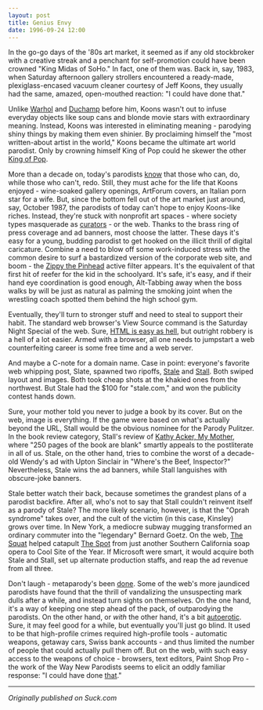 ```yaml
---
layout: post
title: Genius Envy
date: 1996-09-24 12:00
---
```


In the go-go days of the '80s art market, it seemed as if any old stockbroker with a creative streak and a penchant for self-promotion could have been crowned "King Midas of SoHo." In fact, one of them was. Back in, say, 1983, when Saturday afternoon gallery strollers encountered a ready-made, plexiglass-encased vacuum cleaner courtesy of Jeff Koons, they usually had the same, amazed, open-mouthed reaction: "I could have done that."

Unlike [Warhol](http://web.archive.org/web/20010712085218/http://www.suck.com/zerobaud/96/08/22/) and [Duchamp](http://web.archive.org/web/20010712085218/http://www.artn.nwu.edu/Early/plate.html) before him, Koons wasn't out to infuse everyday objects like soup cans and blonde movie stars with extraordinary meaning. Instead, Koons was interested in eliminating meaning - parodying shiny things by making them even shinier. By proclaiming himself the "most written-about artist in the world," Koons became the ultimate art world parodist. Only by crowning himself King of Pop could he skewer the other [King of Pop](http://web.archive.org/web/20010712085218/http://www.broadartfdn.org/c12.Koons.html).

More than a decade on, today's parodists [know](http://web.archive.org/web/20010712085218/http://www.suck.com/zerobaud/96/05/16/) that those who can, do, while those who can't, redo. Still, they must ache for the life that Koons enjoyed - wine-soaked gallery openings, ArtForum covers, an Italian porn star for a wife. But, since the bottom fell out of the art market just around, say, October 1987, the parodists of today can't hope to enjoy Koons-like riches. Instead, they're stuck with nonprofit art spaces - where society types masquerade as [curators](http://web.archive.org/web/20010712085218/http://www.genart.org/) \- or the web. Thanks to the brass ring of press coverage and ad banners, most choose the latter. These days it's easy for a young, budding parodist to get hooked on the illicit thrill of digital caricature. Combine a need to blow off some work-induced stress with the common desire to surf a bastardized version of the corporate web site, and boom - the [Zippy the Pinhead](http://web.archive.org/web/20010712085218/http://www.ua.com/games/zippy/) active filter appears. It's the equivalent of that first hit of reefer for the kid in the schoolyard. It's safe, it's easy, and if their hand eye coordination is good enough, Alt-Tabbing away when the boss walks by will be just as natural as palming the smoking joint when the wrestling coach spotted them behind the high school gym.


Eventually, they'll turn to stronger stuff and need to steal to support their habit. The standard web browser's View Source command is the Saturday Night Special of the web. Sure, [HTML is easy as hell](http://web.archive.org/web/20010712085218/http://www.links.net/webpub/), but outright robbery is a hell of a lot easier. Armed with a browser, all one needs to jumpstart a web counterfeiting career is some free time and a web server.

And maybe a C-note for a domain name. Case in point: everyone's favorite web whipping post, Slate, spawned two ripoffs, [Stale](http://web.archive.org/web/20010712085218/http://www.stale.com/) and [Stall](http://web.archive.org/web/20010712085218/http://c3f.com/stall/). Both swiped layout and images. Both took cheap shots at the khakied ones from the northwest. But Stale had the $100 for "stale.com," and won the publicity contest hands down.

Sure, your mother told you never to judge a book by its cover. But on the web, image is everything. If the game were based on what's actually beyond the URL, Stall would be the obvious nominee for the Parody Pulitzer. In the book review category, Stall's review of [Kathy Acker, My Mother](http://web.archive.org/web/20010712085218/http://c3f.com/stall/boo.html), where "250 pages of the book are blank" smartly appeals to the postliterate in all of us. Stale, on the other hand, tries to combine the worst of a decade-old Wendy's ad with Upton Sinclair in "Where's the Beef, Inspector?" Nevertheless, Stale wins the ad banners, while Stall languishes with obscure-joke banners.

Stale better watch their back, because sometimes the grandest plans of a parodist backfire. After all, who's not to say that Stall couldn't reinvent itself as a parody of Stale? The more likely scenario, however, is that the "Oprah syndrome" takes over, and the cult of the victim (in this case, Kinsley) grows over time. In New York, a mediocre subway mugging transformed an ordinary commuter into the "legendary" Bernard Goetz. On the web, [The](http://web.archive.org/web/20010712085218/http://www.thesquat.com/) [Squat](http://web.archive.org/web/20010712085218/http://www.thesquat.com/) helped catapult [The Spot](http://web.archive.org/web/20010712085218/http://www.suck.com/daily/95/09/18/) from just another Southern California soap opera to Cool Site of the Year. If Microsoft were smart, it would acquire both Stale and Stall, set up alternate production staffs, and reap the ad revenue from all three.

Don't laugh - metaparody's been [done](http://web.archive.org/web/20010712085218/http://www.displacing.com/). Some of the web's more jaundiced parodists have found that the thrill of vandalizing the unsuspecting mark dulls after a while, and instead turn sights on themselves. On the one hand, it's a way of keeping one step ahead of the pack, of outparodying the parodists. On the other hand, or _with_ the other hand, it's a bit [autoerotic](http://web.archive.org/web/20010712085218/http://www.theobvious.com/harder/). Sure, it may feel good for a while, but eventually you'll just go blind. It used to be that high-profile crimes required high-profile tools - automatic weapons, getaway cars, Swiss bank accounts - and thus limited the number of people that could actually pull them off. But on the web, with such easy access to the weapons of choice - browsers, text editors, Paint Shop Pro - the work of the Way New Parodists seems to elicit an oddly familiar response: "I could have done [that](http://web.archive.org/web/20010712085218/http://www.suck.com/daily/archive/)."

---

*Originally published on Suck.com*

